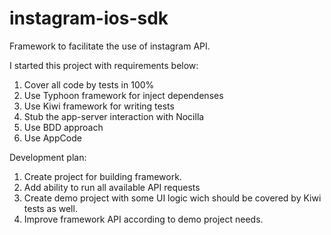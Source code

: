 instagram-ios-sdk
=================

Framework to facilitate the use of instagram API. 

I started this project with requirements below:

1) Cover all code by tests in 100%
2) Use Typhoon framework for inject dependenses
3) Use Kiwi framework for writing tests
4) Stub the app-server interaction with Nocilla
5) Use BDD approach
6) Use AppCode

Development plan:

1) Create project for building framework.
2) Add ability to run all available API requests
3) Create demo project with some UI logic wich should be covered by Kiwi tests as well.
4) Improve framework API according to demo project needs.
